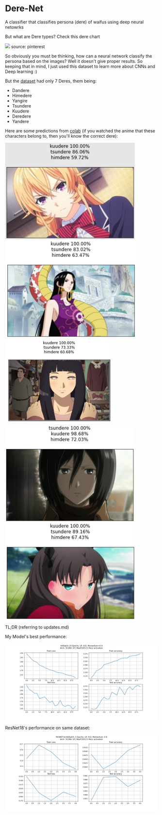 # Dere-Net
A classifier that classifies persona (dere) of waifus using deep neural netowrks

But what are Dere types? Check this dere chart

![](https://i.pinimg.com/originals/9b/eb/87/9beb870c74adb42c917301563066597b.jpg)
source: pinterest

So obviously you must be thinking, how can a neural network classify the persona based on the images? Well it doesn't give proper results. So keeping that in mind, I just used this dataset to learn more about CNNs and Deep learning :)

But the [dataset](https://www.kaggle.com/jahelsantiagoleon/female-anime-characters-anime-dataset) had only 7 Deres, them being:
- Dandere
- Himedere
- Yangire
- Tsundere
- Kuudere
- Deredere
- Yandere

Here are some predictions from [colab](https://colab.research.google.com/github/insaiyancvk/Dere-Net/blob/main/Dere_net_colab.ipynb) (if you watched the anime that these characters belong to, then you'll know the correct dere):

![](./assets/erina.jpeg)
![](./assets/hancock.jpeg)
![](./assets/hinata.png)
![](./assets/mikasa.jpeg)
![](./assets/rin.png)


TL;DR (referring to updates.md)

My Model's best performance:

![](./assets/64bat20epochLR0151.png)

ResNet18's performance on same dataset:

![](./assets/RESNET18.png)